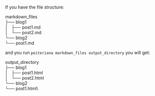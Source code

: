 If you have the file structure:

markdown_files\
├── blog1\
│   ├── post1.md\
│   └── post2.md\
└── blog2\
    └── post1.md

and you run `peiteriana markdown_files output_directory` you will get:

output_directory\
├── blog1\
│   ├── post1.html\
│   └── post2.html\
└── blog2\
    └── post1.html\